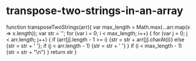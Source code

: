 # transpose-two-strings-in-an-array

function transposeTwoStrings(arr){
	var max_length = Math.max(...arr.map(x => x.length));
	var str = '';
	for (var i = 0; i < max_length; i++) {
		for (var j = 0; j < arr.length; j++) {
			if (arr[j].length - 1 >= i) {str = str + arr[j].charAt(i)}
			else {str = str + ' '};
			if (j < arr.length - 1) {str = str + ' '}
		}
	if (i < max_length - 1) {str = str + "\n"}
	}
	return str
}
